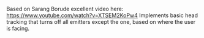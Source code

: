 Based on Sarang Borude excellent video here: https://www.youtube.com/watch?v=XTSEM2KoPw4
Implements basic head tracking that turns off all emitters except the one, based on where the user is facing.
